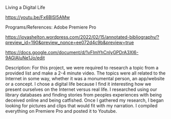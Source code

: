 Living a Digital Life

https://youtu.be/Fx6BlSl5AMw

Programs/References: Adobe Premiere Pro

https://joyashelton.wordpress.com/2022/02/15/annotated-bibliography/?preview_id=190&preview_nonce=ee072d4c9b&preview=true

https://docs.google.com/document/d/1vFImYhCnlyGPDrA3Xl6-9AGlAIuNe1Jo/edit 

Description: For this project, we were required to research a topic from a provided list and make a 2-4 minute video. The topics were all related to the Internet in some way, whether it was a monumental person, an app/website or a concept. I chose a digital life because I find it interesting how we present ourselves on the Internet versus real life. I researched using our library databases and finding stories from peoples experiences with being deceived online and being catfished. Once I gathered my research, I began looking for pictures and clips that would fit with my narration. I compiled everything on Premiere Pro and posted it to Youtube.
